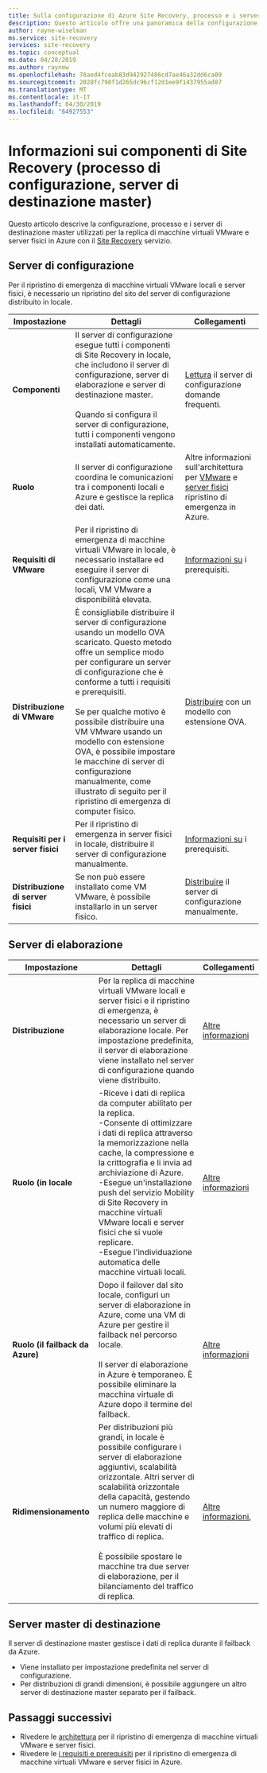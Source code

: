 ```yaml
---
title: Sulla configurazione di Azure Site Recovery, processo e i server di destinazione master | Microsoft Docs
description: Questo articolo offre una panoramica della configurazione, processo e i server di destinazione master tramite durante la configurazione di ripristino di emergenza di macchine virtuali VMware locali in Azure con Azure Site Recovery
author: rayne-wiselman
ms.service: site-recovery
services: site-recovery
ms.topic: conceptual
ms.date: 04/28/2019
ms.author: raynew
ms.openlocfilehash: 78aed4fceab83d942927486cd7ae46a32dd6ca09
ms.sourcegitcommit: 2028fc790f1d265dc96cf12d1ee9f1437955ad87
ms.translationtype: MT
ms.contentlocale: it-IT
ms.lasthandoff: 04/30/2019
ms.locfileid: "64927553"
---
```

# <a name="about-site-recovery-components-configuration-process-master-target"></a>Informazioni sui componenti di Site Recovery (processo di configurazione, server di destinazione master)

Questo articolo descrive la configurazione, processo e i server di destinazione master utilizzati per la replica di macchine virtuali VMware e server fisici in Azure con il [Site Recovery](site-recovery-overview.md) servizio.

## <a name="configuration-server"></a>Server di configurazione

Per il ripristino di emergenza di macchine virtuali VMware locali e server fisici, è necessario un ripristino del sito del server di configurazione distribuito in locale.

**Impostazione** | **Dettagli** | **Collegamenti**
--- | --- | ---
**Componenti**  | Il server di configurazione esegue tutti i componenti di Site Recovery in locale, che includono il server di configurazione, server di elaborazione e server di destinazione master.<br/><br/> Quando si configura il server di configurazione, tutti i componenti vengono installati automaticamente. | [Lettura](vmware-azure-common-questions.md#configuration-server) il server di configurazione domande frequenti.
**Ruolo** | Il server di configurazione coordina le comunicazioni tra i componenti locali e Azure e gestisce la replica dei dati. | Altre informazioni sull'architettura per [VMware](vmware-azure-architecture.md) e [server fisici](physical-azure-architecture.md) ripristino di emergenza in Azure.
**Requisiti di VMware** | Per il ripristino di emergenza di macchine virtuali VMware in locale, è necessario installare ed eseguire il server di configurazione come una locali, VM VMware a disponibilità elevata. | [Informazioni su](vmware-azure-deploy-configuration-server.md#prerequisites) i prerequisiti.
**Distribuzione di VMware** | È consigliabile distribuire il server di configurazione usando un modello OVA scaricato. Questo metodo offre un semplice modo per configurare un server di configurazione che è conforme a tutti i requisiti e prerequisiti.<br/><br/> Se per qualche motivo è possibile distribuire una VM VMware usando un modello con estensione OVA, è possibile impostare le macchine di server di configurazione manualmente, come illustrato di seguito per il ripristino di emergenza di computer fisico. | [Distribuire](vmware-azure-deploy-configuration-server.md#deployment-of-configuration-server-through-ova-template) con un modello con estensione OVA.
**Requisiti per i server fisici** | Per il ripristino di emergenza in server fisici in locale, distribuire il server di configurazione manualmente. | [Informazioni su](/physical-azure-set-up-source.md#prerequisites) i prerequisiti.
**Distribuzione di server fisici** | Se non può essere installato come VM VMware, è possibile installarlo in un server fisico. | [Distribuire](physical-azure-set-up-source.md#set-up-the-source-environment) il server di configurazione manualmente.


## <a name="process-server"></a>Server di elaborazione

**Impostazione** | **Dettagli** | **Collegamenti**
--- | --- | ---
**Distribuzione**  | Per la replica di macchine virtuali VMware locali e server fisici e il ripristino di emergenza, è necessario un server di elaborazione locale. Per impostazione predefinita, il server di elaborazione viene installato nel server di configurazione quando viene distribuito. | [Altre informazioni](vmware-azure-architecture.md?#architectural-components)
**Ruolo (in locale** | -Riceve i dati di replica da computer abilitato per la replica.<br/> -Consente di ottimizzare i dati di replica attraverso la memorizzazione nella cache, la compressione e la crittografia e li invia ad archiviazione di Azure.<br/> -Esegue un'installazione push del servizio Mobility di Site Recovery in macchine virtuali VMware locali e server fisici che si vuole replicare.<br/> -Esegue l'individuazione automatica delle macchine virtuali locali. | [Altre informazioni](vmware-physical-azure-config-process-server-overview.md#process-server) 
**Ruolo (il failback da Azure)** | Dopo il failover dal sito locale, configuri un server di elaborazione in Azure, come una VM di Azure per gestire il failback nel percorso locale.<br/><br/> Il server di elaborazione in Azure è temporaneo. È possibile eliminare la macchina virtuale di Azure dopo il termine del failback. | [Altre informazioni](vmware-azure-set-up-process-server-azure.md)
**Ridimensionamento** | Per distribuzioni più grandi, in locale è possibile configurare i server di elaborazione aggiuntivi, scalabilità orizzontale. Altri server di scalabilità orizzontale della capacità, gestendo un numero maggiore di replica delle macchine e volumi più elevati di traffico di replica.<br/><br/> È possibile spostare le macchine tra due server di elaborazione, per il bilanciamento del traffico di replica. | [Altre informazioni](vmware-azure-set-up-process-server-scale.md),


## <a name="master-target-server"></a>Server master di destinazione

Il server di destinazione master gestisce i dati di replica durante il failback da Azure.

- Viene installato per impostazione predefinita nel server di configurazione.
- Per distribuzioni di grandi dimensioni, è possibile aggiungere un altro server di destinazione master separato per il failback.


## <a name="next-steps"></a>Passaggi successivi
- Rivedere le [architettura](/vmware-azure-architecture.md) per il ripristino di emergenza di macchine virtuali VMware e server fisici.
- Rivedere le [i requisiti e prerequisiti](vmware-physical-azure-support-matrix.md) per il ripristino di emergenza di macchine virtuali VMware e server fisici in Azure. 
